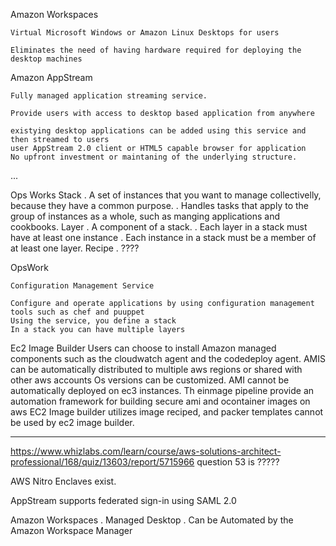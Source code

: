 

Amazon Workspaces
	
	Virtual Microsoft Windows or Amazon Linux Desktops for users

	Eliminates the need of having hardware required for deploying the desktop machines


Amazon AppStream
	

	Fully managed application streaming service.

	Provide users with access to desktop based application from anywhere

	existying desktop applications can be added using this service and then streamed to users
	user AppStream 2.0 client or HTML5 capable browser for application
	No upfront investment or maintaning of the underlying structure.

...



Ops Works
    Stack
    . A set of instances that you want to manage collectivelly, because they have a common purpose. 
    . Handles tasks that apply to the group of instances as a whole, such as manging applications and cookbooks. 
    Layer
        . A component of a stack. 
        . Each layer in a stack must have at least one instance
        . Each instance in a stack must be a member of at least one layer. 
    Recipe
        . ????
    


OpsWork
	
	
	Configuration Management Service

	Configure and operate applications by using configuration management tools such as chef and puuppet 
	Using the service, you define a stack
	In a stack you can have multiple layers





Ec2 Image Builder
	Users can choose to install Amazon managed components such as the  cloudwatch agent and the codedeploy agent.
	AMIS can be automatically distributed to multiple aws regions or shared with other aws accounts
	Os versions can be customized.
	AMI cannot be automatically deployed on ec3 instances. Th einmage pipeline provide an automation framework for building secure ami and ocontainer images on aws
	EC2 Image builder utilizes image reciped, and packer templates cannot be used by ec2 image builder.




___



https://www.whizlabs.com/learn/course/aws-solutions-architect-professional/168/quiz/13603/report/5715966
question 53 is ?????


AWS Nitro Enclaves exist.




AppStream supports federated sign-in using SAML 2.0




Amazon Workspaces
    . Managed Desktop
    . Can be Automated by the Amazon Workspace Manager

